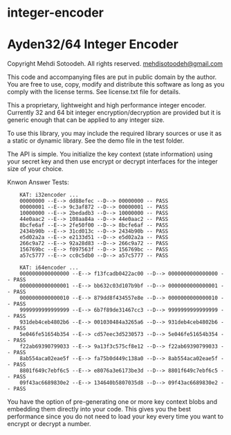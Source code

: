# integer-encoder
Ayden32/64 Integer Encoder
==========================

Copyright Mehdi Sotoodeh.  All rights reserved.
<mehdisotoodeh@gmail.com>

This code and accompanying files are put in public domain by the author.
You are free to use, copy, modify and distribute this software as long
as you comply with the license terms. See license.txt file for details.


This a proprietary, lightweight and high performance integer encoder. 
Currently 32 and 64 bit integer encryption/decryption are provided but
it is generic enough that can be applied to any integer size.

To use this library, you may include the required library sources or
use it as a static or dynamic library. See the demo file in the test
folder.

The API is simple. You initialize the key context (state information)
using your secret key and then use encrypt or decrypt interfaces for 
the integer size of your choice.


Knwon Answer Tests:
```
    KAT: i32encoder ...
    00000000 --E--> dd88efec --D--> 00000000 -- PASS
    00000001 --E--> 9c3af872 --D--> 00000001 -- PASS
    10000000 --E--> 2bedadb3 --D--> 10000000 -- PASS
    44e0aac2 --E--> 108aa84a --D--> 44e0aac2 -- PASS
    8bcfe6af --E--> 2fe50f00 --D--> 8bcfe6af -- PASS
    2434b90b --E--> 31cd013c --D--> 2434b90b -- PASS
    e5d02a2a --E--> e2133d51 --D--> e5d02a2a -- PASS
    266c9a72 --E--> 92a28d83 --D--> 266c9a72 -- PASS
    156769bc --E--> f097563f --D--> 156769bc -- PASS
    a57c5777 --E--> cc0c5db0 --D--> a57c5777 -- PASS
    
    KAT: i64encoder ...
    0000000000000000 --E--> f13fcadb0422ac00 --D--> 0000000000000000 -- PASS
    0000000000000001 --E--> bb632c03d107b9bf --D--> 0000000000000001 -- PASS
    0000000000000010 --E--> 879dd8f434557e8e --D--> 0000000000000010 -- PASS
    9999999999999999 --E--> 6b7f89de31467cc3 --D--> 9999999999999999 -- PASS
    931deb4ceb4802b6 --E--> 001030484a3265a6 --D--> 931deb4ceb4802b6 -- PASS
    5e046fe51654b354 --E--> cd57eec3d5230573 --D--> 5e046fe51654b354 -- PASS
    f22ab69390799033 --E--> 9a13f3c575cf8e12 --D--> f22ab69390799033 -- PASS
    8ab554aca02eae5f --E--> fa75b0d449c138a0 --D--> 8ab554aca02eae5f -- PASS
    8801f649c7ebf6c5 --E--> e8076a3e6173be3d --D--> 8801f649c7ebf6c5 -- PASS
    09f43ac6689830e2 --E--> 134640b5807035d8 --D--> 09f43ac6689830e2 -- PASS
```

You have the option of pre-generating one or more key context blobs and 
embedding them directly into your code. This gives you the best performance 
since you do not need to load your key every time you want to encrypt or 
decrypt a number.

